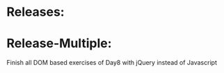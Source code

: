 # Releases:

# Release-Multiple:

Finish all DOM based exercises of Day8 with jQuery instead of Javascript